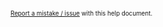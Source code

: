 <span style="font-size: 0.7em">[Report a mistake / issue](https://flumeapp.com/support/) with this help document.</span>